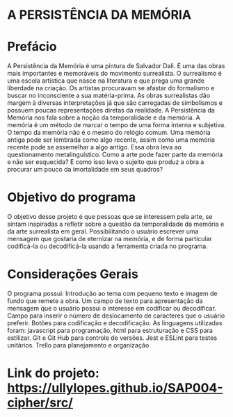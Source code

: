 # A PERSISTÊNCIA DA MEMÓRIA

# Prefácio

A Persistência da Memória é uma pintura de Salvador Dali. É uma das obras mais importantes e memoráveis do movimento surrealista.
O surrealismo é uma escola artística que nasce na literatura e que prega uma grande liberdade na criação. Os artistas procuravam se afastar do formalismo e buscar no inconsciente a sua matéria-prima.
As obras surrealistas dão margem à diversas interpretações já que são carregadas de simbolismos e possuem poucas representações diretas da realidade.
A Persistência da Memória nos fala sobre a noção da temporalidade e da memória. A memória é um método de marcar o tempo de uma forma interna e subjetiva. O tempo da memória não é o mesmo do relógio comum. Uma memória antiga pode ser lembrada como algo recente, assim como uma memória recente pode se assemelhar a algo antigo.
Essa obra leva ao questionamento metalinguístico. Como a arte pode fazer parte da memória e não ser esquecida? E como isso leva o sujeito que produz a obra a procurar um pouco da imortalidade em seus quadros?



# Objetivo do programa

O objetivo desse projeto é que pessoas que se interessem pela arte, se sintam inspiradas a refletir sobre a questão da temporalidade da memória e da arte surrealista em geral. Possibilitando o usuário escrever uma mensagem que gostaria de eternizar na memória, e de forma particular codificá-la ou decodificá-la usando a ferramenta criada no programa.

# Considerações Gerais

O programa possui:
Introdução ao tema com pequeno texto e imagem de fundo que remete a obra.
Um campo de texto para apresentação da mensagem que o usuário possui o interesse em codificar ou decodificar.
Campo para inserir o número de deslocamento de caracteres que o usuário preferir.
Botões para codificação e decodificação.
As linguagens utilizadas foram: javascript para programação, html para estruturação e CSS para estilizar.
Git e Git Hub para controle de versões.
Jest e ESLint para testes unitários.
Trello para planejamento e organização

# Link do projeto: https://ullylopes.github.io/SAP004-cipher/src/
